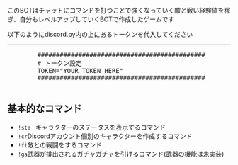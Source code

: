 <!DOCTYPE html>
<html>


<body>
    <h1</h1>
    <p>このBOTはチャットにコマンドを打つことで強くなっていく敵と戦い経験値を稼ぎ、自分もレベルアップしていくBOTで作成したゲームです</p>
    <p>以下のようにdiscord.py内の上にあるトークンを代入してください</p>
    <hr>
    <pre>
        #############################################
        # トークン設定
        TOKEN="YOUR TOKEN HERE"
        #############################################
    </pre>
    <h2>基本的なコマンド</h2>
    <ul>
        <li><code>!sta </code> キャラクターのステータスを表示するコマンド</li>
        <li><code>!cr</code>Discordアカウント個別のキャラクターを作成するコマンド</li>
        <li><code>!fi</code>敵との戦闘をするコマンド</li>
        <li><code>!ga</code>武器が排出されるガチャガチャを引けるコマンド(武器の機能は未実装)</li>
    </ul>
</body>
</html>
